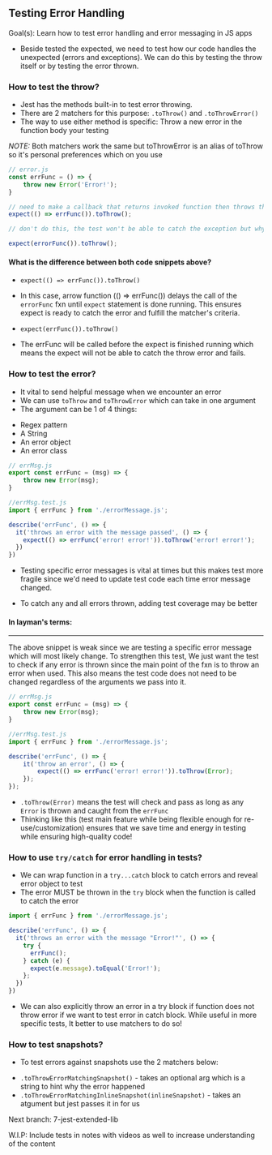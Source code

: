 ## Testing Error Handling 
Goal(s): Learn how to test error handling and error messaging in JS apps 

- Beside tested the expected, we need to test how our code handles the unexpected (errors and exceptions). We can do this by testing the throw itself or by testing the error thrown. 

### How to test the throw?
- Jest has the methods built-in to test error throwing. 
- There are 2 matchers for this purpose: `.toThrow()` and `.toThrowError()`
- The way to use either method is specific: Throw a new error in the function body your testing 

*NOTE:* Both matchers work the same but toThrowError is an alias of toThrow so it's personal preferences which on you use

```js
// error.js
const errFunc = () => {
    throw new Error('Error!');
}

// need to make a callback that returns invoked function then throws the exception from it
expect(() => errFunc()).toThrow();
```

```js
// don't do this, the test won't be able to catch the exception but why?

expect(errorFunc()).toThrow();
```

#### What is the difference between both code snippets above?
- `expect(() => errFunc()).toThrow()` 
- In this case, arrow function (() => errFunc()) delays the call of the `errorFunc` fxn until `expect` statement is done running. This ensures expect is ready to catch the error and fulfill the matcher's criteria. 

- `expect(errFunc()).toThrow()`
- The errFunc will be called before the expect is finished running which means
the expect will not be able to catch the throw error and fails. 

### How to test the error?
- It vital to send helpful message when we encounter an error  
- We can use `toThrow` and `toThrowError` which can take in one argument
- The argument can be 1 of 4 things: 
* Regex pattern 
* A String 
* An error object
* An error class

```js
// errMsg.js
export const errFunc = (msg) => {
    throw new Error(msg);
}

//errMsg.test.js
import { errFunc } from './errorMessage.js';

describe('errFunc', () => {
  it('throws an error with the message passed', () => {
    expect(() => errFunc('error! error!')).toThrow('error! error!');
  })
})

```
* Testing specific error messages is vital at times but this makes test more fragile since we'd need to update test code
each time error message changed. 

* To catch any and all errors thrown, adding test coverage may be better 

#### In layman's terms:
-----------------------

The above snippet is weak since we are testing a specific error message which will most likely change. To strengthen this 
test, We just want the test to check if any error is thrown since the main point of the fxn is to throw an error when used. This also means the test code does not need to be changed regardless of the arguments we pass into it.

```js
// errMsg.js
export const errFunc = (msg) => {
    throw new Error(msg);
}

//errMsg.test.js
import { errFunc } from './errorMessage.js';

describe('errFunc', () => {
    it('throw an error', () => {
        expect(() => errFunc('error! error!')).toThrow(Error);
    });
});
```
- `.toThrow(Error)` means the test will check and pass as long as any `Error` is thrown and caught from the `errFunc`
- Thinking like this (test main feature while being flexible enough for re-use/customization) ensures that we save time and energy in testing while ensuring high-quality code!


### How to use `try/catch` for error handling in tests?
- We can wrap function in a `try...catch` block to catch errors and reveal error object to test
- The error MUST be thrown in the `try` block when the function is called to catch the error

```js
import { errFunc } from './errorMessage.js';

describe('errFunc', () => {
  it('throws an error with the message "Error!"', () => {
    try {
      errFunc();
    } catch (e) {
      expect(e.message).toEqual('Error!');
    };
  })
})
```

- We can also explicitly throw an error in a try block if function does not throw error if we want to test error in catch block. While useful in more specific tests, It better to use matchers to do so!

### How to test snapshots?
- To test errors against snapshots use the 2 matchers below:
* `.toThrowErrorMatchingSnapshot()` - takes an optional arg which is a string to hint why the error happened
* `.toThrowErrorMatchingInlineSnapshot(inlineSnapshot)` - takes an atgument but jest passes it in for us

Next branch: 7-jest-extended-lib

W.I.P: Include tests in notes with videos as well to increase understanding of the content